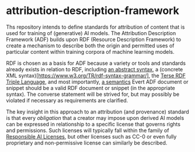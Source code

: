 # attribution-description-framework

Ths repository intends to define standards for attribution of content that
is used for training of (generative) AI models.  The Attribution Description 
Framework (ADF) builds upon RDF (Resource Description Framework) to create a 
mechanism to describe both the origin and permitted uses of particular 
content within training corpora of machine learning models.

RDF is chosen as a basis for ADF because a variety or tools and standards
already exists in relation to RDF, including 
[an abstract syntax](https://www.w3.org/TR/2014/REC-rdf11-concepts-20140225/), 
a (concrete XML syntax)[https://www.w3.org/TR/rdf-syntax-grammar/], the 
[Terse RDF Triple Language](https://www.w3.org/TR/turtle/), and most 
importantly, [a semantics](https://www.w3.org/TR/2014/REC-rdf11-mt-20140225/) 
Evert ADF document or snippet should be a valid RDF document or snippet (in 
the appropriate syntax).  The converse statement will be strived for, but
may possibly be violated if necessary as requirements are clarified.

The key insight in this approach to an attribution (and provenance) standard
is that every *obligation* that a creator may impose upon derived AI models
can be expressed in relationship to a specific license that governs rights and
permissions.  Such licenses will typically fall within the family of [Responsible 
AI Licenses](https://www.licenses.ai/), but other licenses such as CC-0 or even
fully proprietary and non-permissive license can similarly be described.
